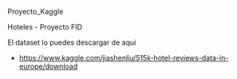 Proyecto_Kaggle

Hoteles - Proyecto FID 

El dataset lo puedes descargar de aqui
  - https://www.kaggle.com/jiashenliu/515k-hotel-reviews-data-in-europe/download
